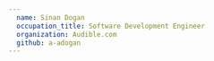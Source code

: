 ```yaml
---
  name: Sinan Dogan
  occupation_title: Software Development Engineer
  organization: Audible.com
  github: a-adogan
---
```

